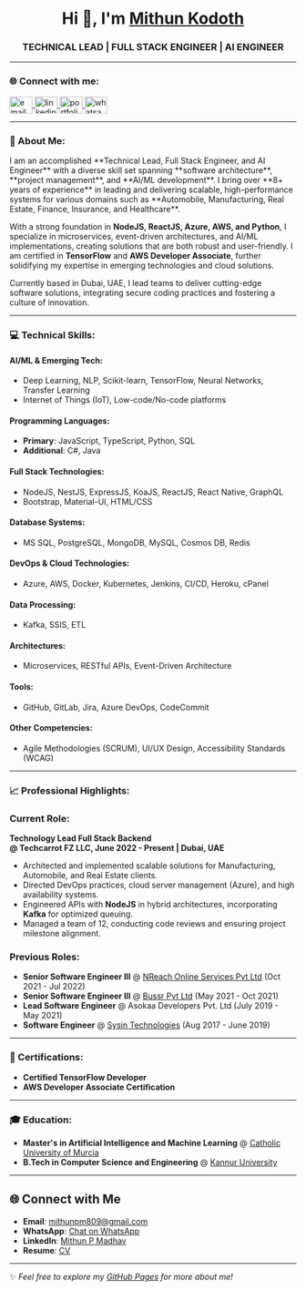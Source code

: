 <h1 align="center">Hi 👋, I'm <a href="https://mithunmadhavan.github.io" target="blank">Mithun Kodoth</a></h1>
<h3 align="center">TECHNICAL LEAD | FULL STACK ENGINEER | AI ENGINEER</h3>

---

<h3 align="left">🌐 Connect with me:</h3>
<p align="left"> 
  <a href="mailto:mithunpm809@gmail.com" target="blank"> 
    <img align="center" src="https://img.icons8.com/ios-glyphs/30/ffffff/email.png" alt="email" height="30" width="40" /> 
  </a> 
  <a href="https://ae.linkedin.com/in/mithun-p-madhav" target="blank"> 
    <img align="center" src="https://img.icons8.com/ios-glyphs/30/0a66c2/linkedin.png" alt="linkedin" height="30" width="40" /> 
  </a> 
  <a href="https://mithunmadhavan.github.io" target="blank"> 
    <img align="center" src="https://img.icons8.com/ios/50/ffffff/domain.png" alt="portfolio" height="30" width="40" /> 
  </a> 
  <a href="https://wa.me/971507717522" target="blank"> 
    <img align="center" src="https://img.icons8.com/ios-glyphs/30/25D366/whatsapp.png" alt="whatsapp" height="30" width="40" /> 
  </a> 
</p>

---

<h3 align="left">👋 About Me:</h3>
<p align="left">
I am an accomplished **Technical Lead, Full Stack Engineer, and AI Engineer** with a diverse skill set spanning **software architecture**, **project management**, and **AI/ML development**. I bring over **8+ years of experience** in leading and delivering scalable, high-performance systems for various domains such as **Automobile, Manufacturing, Real Estate, Finance, Insurance, and Healthcare**. 

With a strong foundation in **NodeJS, ReactJS, Azure, AWS, and Python**, I specialize in microservices, event-driven architectures, and AI/ML implementations, creating solutions that are both robust and user-friendly. I am certified in **TensorFlow** and **AWS Developer Associate**, further solidifying my expertise in emerging technologies and cloud solutions.

Currently based in Dubai, UAE, I lead teams to deliver cutting-edge software solutions, integrating secure coding practices and fostering a culture of innovation.
</p>

---

<h3 align="left">💻 Technical Skills:</h3>

#### **AI/ML & Emerging Tech**:
- Deep Learning, NLP, Scikit-learn, TensorFlow, Neural Networks, Transfer Learning
- Internet of Things (IoT), Low-code/No-code platforms

#### **Programming Languages**:
- **Primary**: JavaScript, TypeScript, Python, SQL
- **Additional**: C#, Java

#### **Full Stack Technologies**:
- NodeJS, NestJS, ExpressJS, KoaJS, ReactJS, React Native, GraphQL
- Bootstrap, Material-UI, HTML/CSS

#### **Database Systems**:
- MS SQL, PostgreSQL, MongoDB, MySQL, Cosmos DB, Redis

#### **DevOps & Cloud Technologies**:
- Azure, AWS, Docker, Kubernetes, Jenkins, CI/CD, Heroku, cPanel

#### **Data Processing**:
- Kafka, SSIS, ETL

#### **Architectures**:
- Microservices, RESTful APIs, Event-Driven Architecture

#### **Tools**:
- GitHub, GitLab, Jira, Azure DevOps, CodeCommit

#### **Other Competencies**:
- Agile Methodologies (SCRUM), UI/UX Design, Accessibility Standards (WCAG)

---

<h3 align="left">📈 Professional Highlights:</h3>

### Current Role:
**Technology Lead Full Stack Backend**  
**@ Techcarrot FZ LLC, June 2022 - Present | Dubai, UAE**  
- Architected and implemented scalable solutions for Manufacturing, Automobile, and Real Estate clients.
- Directed DevOps practices, cloud server management (Azure), and high availability systems.
- Engineered APIs with **NodeJS** in hybrid architectures, incorporating **Kafka** for optimized queuing.
- Managed a team of 12, conducting code reviews and ensuring project milestone alignment.

### Previous Roles:
- **Senior Software Engineer III** @ [NReach Online Services Pvt Ltd](https://www.xoxoday.com/) (Oct 2021 - Jul 2022)
- **Senior Software Engineer III** @ [Bussr Pvt Ltd](https://www.bussr.com/) (May 2021 - Oct 2021)
- **Lead Software Engineer** @ Asokaa Developers Pvt. Ltd (July 2019 - May 2021)
- **Software Engineer** @ [Sysin Technologies](https://sysin.in/) (Aug 2017 - June 2019)

---

### 📜 Certifications:
- **Certified TensorFlow Developer**  
- **AWS Developer Associate Certification**  

---

### 🎓 Education:
-  **Master's in Artificial Intelligence and Machine Learning**  @ [Catholic University of Murcia](https://www.ucam.edu/)
-  **B.Tech in Computer Science and Engineering** @ [Kannur University](https://www.kannuruniversity.ac.in/en/)

---

## 🌐 Connect with Me  

- **Email**: [mithunpm809@gmail.com](mailto:mithunpm809@gmail.com)  
- **WhatsApp**: [Chat on WhatsApp](https://wa.me/971507717522)  
- **LinkedIn**: [Mithun P Madhav](https://ae.linkedin.com/in/mithun-p-madhav)
- **Resume**: [CV](https://docs.google.com/document/d/1lfTrsp1qxLreUp0QzYITbE4k_s1Dq3Ww3jhKODqQozI/export?format=pd)

---
✨ _Feel free to explore my [GitHub Pages](https://mithunmadhavan.github.io/) for more about me!_
